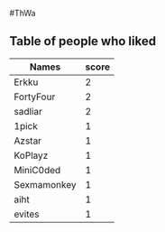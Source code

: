 #ThWa
## Table of people who liked
Names | score
--- | ---
Erkku | 2
FortyFour | 2
sadliar | 2
1pick | 1
Azstar | 1
KoPlayz | 1
MiniC0ded | 1
Sexmamonkey | 1
aiht | 1
evites | 1
